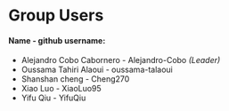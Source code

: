    # Group Users

#### Name - github username:

* Alejandro Cobo Cabornero      -      Alejandro-Cobo    _(Leader)_
* Oussama Tahiri Alaoui     -       oussama-talaoui
* Shanshan cheng  -  Cheng270
* Xiao Luo  -   XiaoLuo95
* Yifu Qiu - YifuQiu